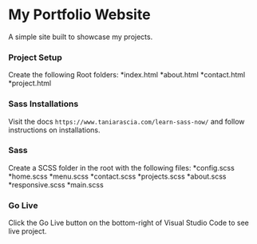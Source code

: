 # My Portfolio Website
A simple site built to showcase my projects.

### Project Setup
Create the following Root folders:
*index.html
*about.html
*contact.html
*project.html

### Sass Installations
Visit the docs `https://www.taniarascia.com/learn-sass-now/` and follow instructions on installations.

### Sass
 Create a SCSS folder in the root with the following files:
 *config.scss
 *home.scss
 *menu.scss
 *contact.scss
 *projects.scss
 *about.scss
 *responsive.scss
 *main.scss

### Go Live 
Click the Go Live button on the bottom-right of Visual Studio Code to see live project.

